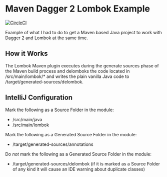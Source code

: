 # Maven Dagger 2 Lombok Example

[![CircleCI](https://circleci.com/gh/jeremywall/maven-dagger2-lombok-example/tree/main.svg?style=svg)](https://circleci.com/gh/jeremywall/maven-dagger2-lombok-example/tree/main)

Example of what I had to do to get a Maven based Java project to work with Dagger 2 and Lombok at the same time.

## How it Works

The Lombok Maven plugin executes during the generate sources phase of the Maven build process and delomboks the code located in /src/main/lombok/* and writes the plain vanilla Java code to /target/generated-sources/delombok.

## IntelliJ Configuration

Mark the following as a Source Folder in the module:

* /src/main/java
* /src/main/lombok

Mark the following as a Generated Source Folder in the module:

* /target/generated-sources/annotations

Do *not* mark the following as a Generated Source Folder in the module:

* /target/generated-sources/delombok (if it is marked as a Source Folder of any kind it will cause an IDE warning about duplicate classes)
